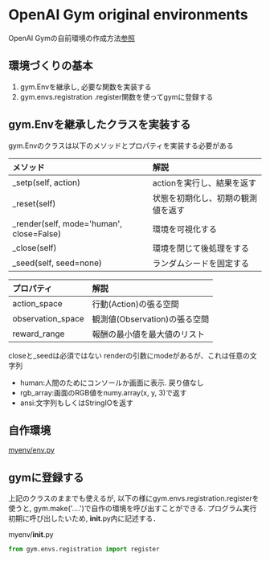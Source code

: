 # OpenAI Gym original environments
OpenAI Gymの自前環境の作成方法[参照](https://qiita.com/ohtaman/items/edcb3b0a2ff9d48a7def)

## 環境づくりの基本
1. gym.Envを継承し, 必要な関数を実装する
2. gym.envs.registration .register関数を使ってgymに登録する


## gym.Envを継承したクラスを実装する
gym.Envのクラスは以下のメソッドとプロパティを実装する必要がある

|メソッド|解説|
|:--|:--|
|_setp(self, action)|actionを実行し、結果を返す|
|_reset(self)|状態を初期化し、初期の観測値を返す|
|_render(self, mode='human', close=False)|環境を可視化する|
|_close(self)|環境を閉じて後処理をする|
|_seed(self, seed=none)|ランダムシードを固定する|

|プロパティ|解説|
|:--|:--|
|action_space|行動(Action)の張る空間|
|observation_space|観測値(Observation)の張る空間|
|reward_range|報酬の最小値を最大値のリスト|

closeと_seedは必須ではない
renderの引数にmodeがあるが、これは任意の文字列
- human:人間のためにコンソールか画面に表示. 戻り値なし
- rgb_array:画面のRGB値をnumy.array(x, y, 3)で返す
- ansi:文字列もしくはStringIOを返す

## 自作環境
[myenv/env.py]()

## gymに登録する
上記のクラスのままでも使えるが, 以下の様にgym.envs.registration.registerを使うと,
gym.make('....')で自作の環境を呼び出すことができる. プログラム実行初期に呼び出したいため, __init__.py内に記述する．

myenv/__init__.py

```python
from gym.envs.registration import register
```
